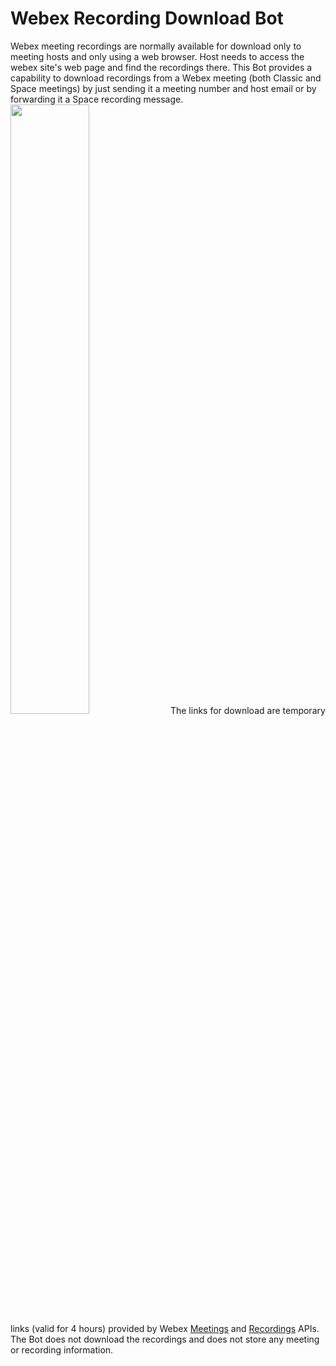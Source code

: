 # Webex Recording Download Bot

Webex meeting recordings are normally available for download only to meeting hosts and only using a web browser. Host needs to access the webex site's web page and find the recordings there. This Bot provides a capability to download recordings from a Webex meeting (both Classic and Space meetings) by just sending it a meeting number and host email or by forwarding it a Space recording message.
<img src="./images/rec_1.png" width="50%">
The links for download are temporary links (valid for 4 hours) provided by Webex [Meetings](https://developer.webex.com/docs/api/v1/meetings) and [Recordings](https://developer.webex.com/docs/api/v1/recordings) APIs. The Bot does not download the recordings and does not store any meeting or recording information.
